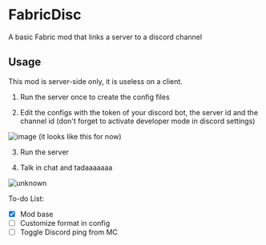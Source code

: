 # FabricDisc
A basic Fabric mod that links a server to a discord channel


## Usage
This mod is server-side only, it is useless on a client.

1) Run the server once to create the config files

2) Edit the configs with the token of your discord bot, the server id and the channel id (don't forget to activate developer mode in discord settings)

![image](https://user-images.githubusercontent.com/42965520/142087137-2d7d1dc0-cad9-47bc-8947-e8c4d641d51b.png)
(it looks like this for now)

3) Run the server

4) Talk in chat and tadaaaaaaa

![unknown](https://user-images.githubusercontent.com/42965520/142087053-72196b4e-c2b5-44a0-89fc-00a170258a5a.png)


To-do List:
- [x] Mod base
- [ ] Customize format in config
- [ ] Toggle Discord ping from MC
